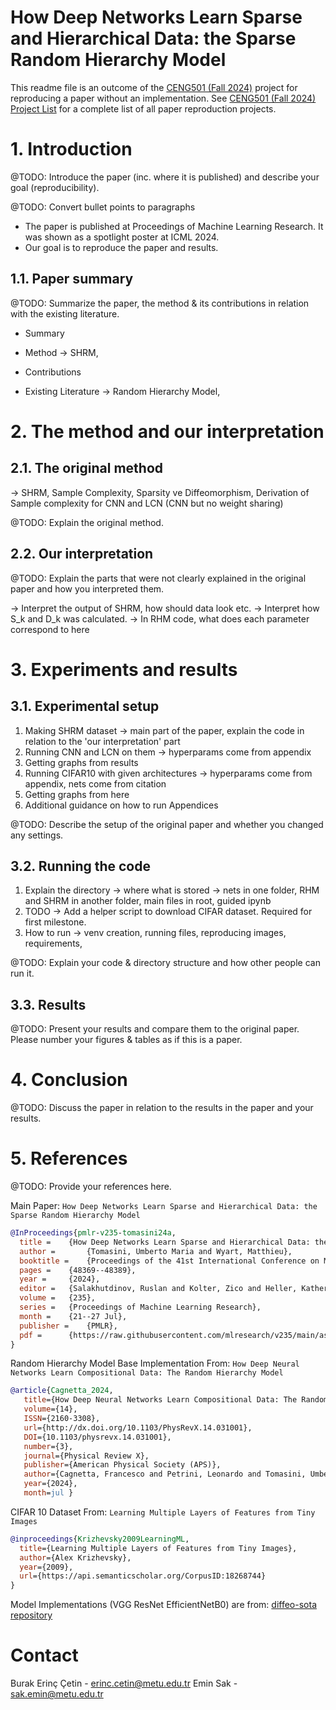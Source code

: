 # How Deep Networks Learn Sparse and Hierarchical Data: the Sparse Random Hierarchy Model

This readme file is an outcome of the [CENG501 (Fall 2024)](https://ceng.metu.edu.tr/~skalkan/DL/) project for reproducing a paper without an implementation. See [CENG501 (Fall 2024) Project List](https://github.com/CENG501-Projects/CENG501-Fall2024) for a complete list of all paper reproduction projects.

# 1. Introduction

@TODO: Introduce the paper (inc. where it is published) and describe your goal (reproducibility).

@TODO: Convert bullet points to paragraphs 
- The paper is published at Proceedings of Machine Learning Research. It was shown as a spotlight poster at ICML 2024.
- Our goal is to reproduce the paper and results.


## 1.1. Paper summary

@TODO: Summarize the paper, the method & its contributions in relation with the existing literature.

- Summary

- Method -> SHRM, 
- Contributions
- Existing Literature -> Random Hierarchy Model, 

# 2. The method and our interpretation

## 2.1. The original method

-> SHRM, Sample Complexity, Sparsity ve Diffeomorphism, Derivation of Sample complexity for CNN and LCN (CNN but no weight sharing)

@TODO: Explain the original method.

## 2.2. Our interpretation

@TODO: Explain the parts that were not clearly explained in the original paper and how you interpreted them.

-> Interpret the output of SHRM, how should data look etc.
-> Interpret how S_k and D_k was calculated. 
-> In RHM code, what does each parameter correspond to here

# 3. Experiments and results

## 3.1. Experimental setup

1. Making SHRM dataset -> main part of the paper, explain the code in relation to the 'our interpretation' part
2. Running CNN and LCN on them -> hyperparams come from appendix
3. Getting graphs from results
4. Running CIFAR10 with given architectures -> hyperparams come from appendix, nets come from citation
5. Getting graphs from here
6. Additional guidance on how to run Appendices


@TODO: Describe the setup of the original paper and whether you changed any settings.

## 3.2. Running the code

1. Explain the directory -> where what is stored -> nets in one folder, RHM and SHRM in another folder, main files in root, guided ipynb
2. TODO -> Add a helper script to download CIFAR dataset. Required for first milestone.
3. How to run -> venv creation, running files, reproducing images, requirements,

@TODO: Explain your code & directory structure and how other people can run it.

## 3.3. Results

@TODO: Present your results and compare them to the original paper. Please number your figures & tables as if this is a paper.

# 4. Conclusion

@TODO: Discuss the paper in relation to the results in the paper and your results.

# 5. References

@TODO: Provide your references here.

Main Paper: `How Deep Networks Learn Sparse and Hierarchical Data: the Sparse Random Hierarchy Model`
```bibtex
@InProceedings{pmlr-v235-tomasini24a,
  title = 	 {How Deep Networks Learn Sparse and Hierarchical Data: the Sparse Random Hierarchy Model},
  author =       {Tomasini, Umberto Maria and Wyart, Matthieu},
  booktitle = 	 {Proceedings of the 41st International Conference on Machine Learning},
  pages = 	 {48369--48389},
  year = 	 {2024},
  editor = 	 {Salakhutdinov, Ruslan and Kolter, Zico and Heller, Katherine and Weller, Adrian and Oliver, Nuria and Scarlett, Jonathan and Berkenkamp, Felix},
  volume = 	 {235},
  series = 	 {Proceedings of Machine Learning Research},
  month = 	 {21--27 Jul},
  publisher =    {PMLR},
  pdf = 	 {https://raw.githubusercontent.com/mlresearch/v235/main/assets/tomasini24a/tomasini24a.pdf},
}
```

Random Hierarchy Model Base Implementation From: `How Deep Neural Networks Learn Compositional Data: The Random Hierarchy Model`
```bibtex
@article{Cagnetta_2024,
   title={How Deep Neural Networks Learn Compositional Data: The Random Hierarchy Model},
   volume={14},
   ISSN={2160-3308},
   url={http://dx.doi.org/10.1103/PhysRevX.14.031001},
   DOI={10.1103/physrevx.14.031001},
   number={3},
   journal={Physical Review X},
   publisher={American Physical Society (APS)},
   author={Cagnetta, Francesco and Petrini, Leonardo and Tomasini, Umberto M. and Favero, Alessandro and Wyart, Matthieu},
   year={2024},
   month=jul }

```

CIFAR 10 Dataset From: `Learning Multiple Layers of Features from Tiny Images`
```bibtex
@inproceedings{Krizhevsky2009LearningML,
  title={Learning Multiple Layers of Features from Tiny Images},
  author={Alex Krizhevsky},
  year={2009},
  url={https://api.semanticscholar.org/CorpusID:18268744}
}
```

Model Implementations (VGG ResNet EfficientNetB0) are from: [diffeo-sota repository](https://github.com/leonardopetrini/diffeo-sota/tree/main/models)

# Contact

Burak Erinç Çetin - erinc.cetin@metu.edu.tr
Emin Sak - sak.emin@metu.edu.tr
